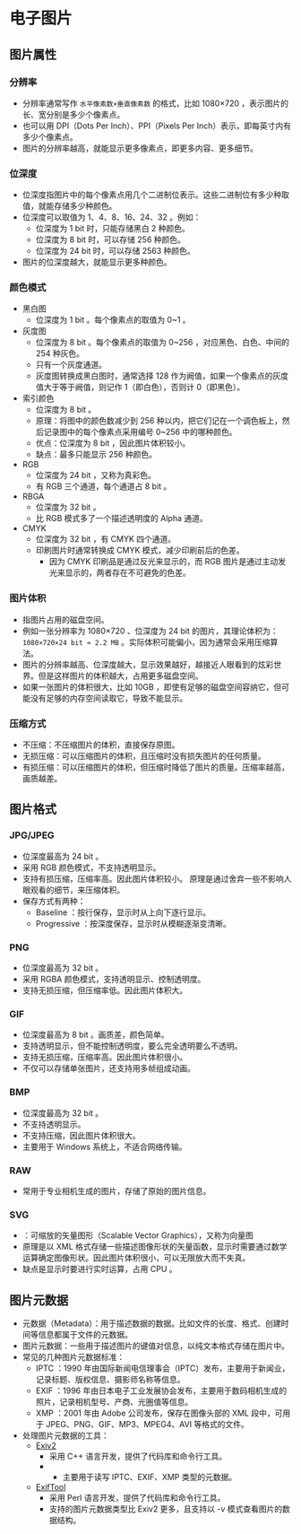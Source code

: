 # 电子图片

## 图片属性

### 分辨率

- 分辨率通常写作 `水平像素数×垂直像素数` 的格式，比如 1080×720 ，表示图片的长、宽分别是多少个像素点。
- 也可以用 DPI（Dots Per Inch）、PPI（Pixels Per Inch）表示，即每英寸内有多少个像素点。
- 图片的分辨率越高，就能显示更多像素点，即更多内容、更多细节。

### 位深度

- 位深度指图片中的每个像素点用几个二进制位表示。这些二进制位有多少种取值，就能存储多少种颜色。
- 位深度可以取值为 1、4、8、16、24、32 。例如：
  - 位深度为 1 bit 时，只能存储黑白 2 种颜色。
  - 位深度为 8 bit 时，可以存储 256 种颜色。
  - 位深度为 24 bit 时，可以存储 2563 种颜色。
- 图片的位深度越大，就能显示更多种颜色。

### 颜色模式

- 黑白图
  - 位深度为 1 bit 。每个像素点的取值为 0~1 。
- 灰度图
  - 位深度为 8 bit 。每个像素点的取值为 0~256 ，对应黑色、白色、中间的 254 种灰色。
  - 只有一个灰度通道。
  - 灰度图转换成黑白图时，通常选择 128 作为阙值，如果一个像素点的灰度值大于等于阙值，则记作 1（即白色），否则计 0（即黑色）。
- 索引颜色
  - 位深度为 8 bit 。
  - 原理：将图中的颜色数减少到 256 种以内，把它们记在一个调色板上，然后记录图中的每个像素点采用编号 0~256 中的哪种颜色。
  - 优点：位深度为 8 bit ，因此图片体积较小。
  - 缺点：最多只能显示 256 种颜色。
- RGB
  - 位深度为 24 bit ，又称为真彩色。
  - 有 RGB 三个通道，每个通道占 8 bit 。
- RBGA
  - 位深度为 32 bit 。
  - 比 RGB 模式多了一个描述透明度的 Alpha 通道。
- CMYK
  - 位深度为 32 bit ，有 CMYK 四个通道。
  - 印刷图片时通常转换成 CMYK 模式，减少印刷前后的色差。
    - 因为 CMYK 印刷品是通过反光来显示的，而 RGB 图片是通过主动发光来显示的，两者存在不可避免的色差。

### 图片体积

- 指图片占用的磁盘空间。
- 例如一张分辨率为 1080×720 、位深度为 24 bit 的图片，其理论体积为：`1080×720×24 bit ≈ 2.2 MB` 。实际体积可能偏小，因为通常会采用压缩算法。
- 图片的分辨率越高、位深度越大，显示效果越好，越接近人眼看到的炫彩世界。但是这样图片的体积越大，占用更多磁盘空间。
- 如果一张图片的体积很大，比如 10GB ，即使有足够的磁盘空间容纳它，但可能没有足够的内存空间读取它，导致不能显示。

### 压缩方式

- 不压缩：不压缩图片的体积，直接保存原图。
- 无损压缩：可以压缩图片的体积，且压缩时没有损失图片的任何质量。
- 有损压缩：可以压缩图片的体积，但压缩时降低了图片的质量。压缩率越高，画质越差。

## 图片格式

### JPG/JPEG

- 位深度最高为 24 bit 。
- 采用 RGB 颜色模式，不支持透明显示。
- 支持有损压缩，压缩率高。因此图片体积较小。
  原理是通过舍弃一些不影响人眼观看的细节，来压缩体积。
- 保存方式有两种：
  - Baseline    ：按行保存，显示时从上向下逐行显示。
  - Progressive ：按深度保存，显示时从模糊逐渐变清晰。

### PNG

- 位深度最高为 32 bit 。
- 采用 RGBA 颜色模式，支持透明显示、控制透明度。
- 支持无损压缩，但压缩率低。因此图片体积大。

### GIF

- 位深度最高为 8 bit 。画质差，颜色简单。
- 支持透明显示，但不能控制透明度，要么完全透明要么不透明。
- 支持无损压缩，压缩率高。因此图片体积很小。
- 不仅可以存储单张图片，还支持用多帧组成动画。

### BMP

- 位深度最高为 32 bit 。
- 不支持透明显示。
- 不支持压缩，因此图片体积很大。
- 主要用于 Windows 系统上，不适合网络传输。

### RAW

- 常用于专业相机生成的图片，存储了原始的图片信息。

### SVG

- ：可缩放的矢量图形（Scalable Vector Graphics），又称为向量图
- 原理是以 XML 格式存储一些描述图像形状的矢量函数，显示时需要通过数学运算确定图像形状。因此图片体积很小，可以无限放大而不失真。
- 缺点是显示时要进行实时运算，占用 CPU 。

## 图片元数据

- 元数据（Metadata）：用于描述数据的数据。比如文件的长度、格式、创建时间等信息都属于文件的元数据。
- 图片元数据：一些用于描述图片的键值对信息，以纯文本格式存储在图片中。
- 常见的几种图片元数据标准：
  - IPTC ：1990 年由国际新闻电信理事会（IPTC）发布，主要用于新闻业，记录标题、版权信息、摄影师名称等信息。
  - EXIF ：1996 年由日本电子工业发展协会发布，主要用于数码相机生成的照片，记录相机型号、产商、光圈值等信息。
  - XMP ：2001 年由 Adobe 公司发布，保存在图像头部的 XML 段中，可用于 JPEG、PNG、GIF、MP3、MPEG4、AVI 等格式的文件。
- 处理图片元数据的工具：
  - [Exiv2](https://exiv2.org/)
    - 采用 C++ 语言开发，提供了代码库和命令行工具。
    - - 主要用于读写 IPTC、EXIF、XMP 类型的元数据。
  - [ExifTool](https://exiftool.org/)
    - 采用 Perl 语言开发，提供了代码库和命令行工具。
    - 支持的图片元数据类型比 Exiv2 更多，且支持以 -v 模式查看图片的数据结构。
